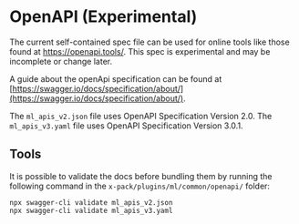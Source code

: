 # OpenAPI (Experimental)

The current self-contained spec file can be used for online tools like those found at https://openapi.tools/. This spec is experimental and may be incomplete or change later.

A guide about the openApi specification can be found at [https://swagger.io/docs/specification/about/](https://swagger.io/docs/specification/about/).

The `ml_apis_v2.json` file uses OpenAPI Specification Version 2.0.
The `ml_apis_v3.yaml` file uses OpenAPI Specification Version 3.0.1.

 ## Tools

It is possible to validate the docs before bundling them by running the following command in the `x-pack/plugins/ml/common/openapi/` folder:

```
npx swagger-cli validate ml_apis_v2.json
npx swagger-cli validate ml_apis_v3.yaml
```
